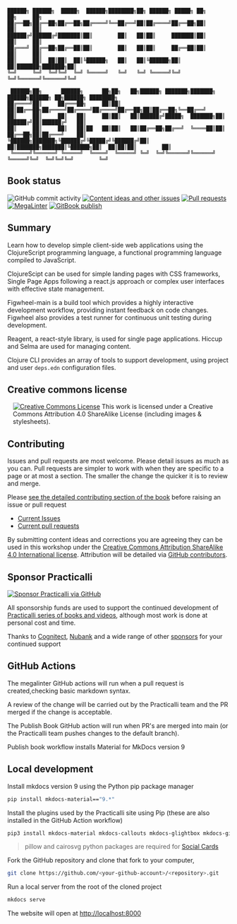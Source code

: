 ```
██████╗ ██████╗  █████╗  ██████╗████████╗██╗ ██████╗ █████╗ ██╗     ██╗     ██╗
██╔══██╗██╔══██╗██╔══██╗██╔════╝╚══██╔══╝██║██╔════╝██╔══██╗██║     ██║     ██║
██████╔╝██████╔╝███████║██║        ██║   ██║██║     ███████║██║     ██║     ██║
██╔═══╝ ██╔══██╗██╔══██║██║        ██║   ██║██║     ██╔══██║██║     ██║     ██║
██║     ██║  ██║██║  ██║╚██████╗   ██║   ██║╚██████╗██║  ██║███████╗███████╗██║
╚═╝     ╚═╝  ╚═╝╚═╝  ╚═╝ ╚═════╝   ╚═╝   ╚═╝ ╚═════╝╚═╝  ╚═╝╚══════╝╚══════╝╚═╝

 ██████╗██╗      ██████╗      ██╗██╗   ██╗██████╗ ███████╗███████╗ ██████╗██████╗ ██╗██████╗ ████████╗
██╔════╝██║     ██╔═══██╗     ██║██║   ██║██╔══██╗██╔════╝██╔════╝██╔════╝██╔══██╗██║██╔══██╗╚══██╔══╝
██║     ██║     ██║   ██║     ██║██║   ██║██████╔╝█████╗  ███████╗██║     ██████╔╝██║██████╔╝   ██║
██║     ██║     ██║   ██║██   ██║██║   ██║██╔══██╗██╔══╝  ╚════██║██║     ██╔══██╗██║██╔═══╝    ██║
╚██████╗███████╗╚██████╔╝╚█████╔╝╚██████╔╝██║  ██║███████╗███████║╚██████╗██║  ██║██║██║        ██║
 ╚═════╝╚══════╝ ╚═════╝  ╚════╝  ╚═════╝ ╚═╝  ╚═╝╚══════╝╚══════╝ ╚═════╝╚═╝  ╚═╝╚═╝╚═╝        ╚═╝
```

## Book status

![GitHub commit activity](https://img.shields.io/github/commit-activity/m/practicalli/clojurescript?style=for-the-badge)
[![Content ideas and other issues](https://img.shields.io/github/issues/practicalli/clojurescript?label=content%20ideas%20and%20issues&logoColor=green&style=for-the-badge)](https://github.com/practicalli/clojurescript/issues)
[![Pull requests](https://img.shields.io/github/issues-pr/practicalli/clojurescript?style=for-the-badge)](https://github.com/practicalli/clojurescript/pulls)
[![MegaLinter](https://github.com/practicalli/clojurescript/actions/workflows/megalinter.yaml/badge.svg)](https://github.com/practicalli/clojurescript/actions/workflows/megalinter.yaml)
[![GitBook publish](https://github.com/practicalli/clojurescript/actions/workflows/publish-website.yaml/badge.svg)](https://github.com/practicalli/clojurescript/actions/workflows/publish-website.yaml)


## Summary

Learn how to develop simple client-side web applications using the ClojureScript programming language, a functional programming language compiled to JavaScript.

ClojureScipt can be used for simple landing pages with CSS frameworks, Single Page Apps following a react.js approach or complex user interfaces with effective state management.

Figwheel-main is a build tool which provides a highly interactive development workflow, providing instant feedback on code changes.  Figwheel also provides a test runner for continuous unit testing during development.

Reagent, a react-style library, is used for single page applications.  Hiccup and Selma are used for managing content.

Clojure CLI provides an array of tools to support development, using project and user `deps.edn` configuration files.


## Creative commons license

<div style="width:95%; margin:auto;">
  <a rel="license" href="http://creativecommons.org/licenses/by-sa/4.0/"><img alt="Creative Commons License" style="border-width:0" src="https://i.creativecommons.org/l/by-sa/4.0/88x31.png" /></a>
  This work is licensed under a Creative Commons Attribution 4.0 ShareAlike License (including images & stylesheets).
</div>


## Contributing

Issues and pull requests are most welcome.  Please detail issues as much as you can.  Pull requests are simpler to work with when they are specific to a page or at most a section.  The smaller the change the quicker it is to review and merge.

Please [see the detailed contributing section of the book](https://practical.li/clojurescript/introduction/contributing/) before raising an issue or pull request

* [Current Issues](https://github.com/practicalli/clojurescript/issues)
* [Current pull requests](https://github.com/practicalli/clojurescript/pulls)

By submitting content ideas and corrections you are agreeing they can be used in this workshop under the [Creative Commons Attribution ShareAlike 4.0 International license](https://creativecommons.org/licenses/by-sa/4.0/).  Attribution will be detailed via [GitHub contributors](https://github.com/practicalli/clojurescript/graphs/contributors).


## Sponsor Practicalli

[![Sponsor Practicalli via GitHub](https://raw.githubusercontent.com/practicalli/graphic-design/live/buttons/practicalli-github-sponsors-button.png)](https://github.com/sponsors/practicalli-johnny/)

All sponsorship funds are used to support the continued development of [Practicalli series of books and videos](https://practical.li/), although most work is done at personal cost and time.

Thanks to [Cognitect](https://www.cognitect.com/), [Nubank](https://nubank.com.br/) and a wide range of other [sponsors](https://github.com/sponsors/practicalli-johnny#sponsors) for your continued support


## GitHub Actions

The megalinter GitHub actions will run when a pull request is created,checking basic markdown syntax.

A review of the change will be carried out by the Practicalli team and the PR merged if the change is acceptable.

The Publish Book GitHub action will run when PR's are merged into main (or the Practicalli team pushes changes to the default branch).

Publish book workflow installs Material for MkDocs version 9


## Local development

Install mkdocs version 9 using the Python pip package manager

```bash
pip install mkdocs-material=="9.*"
```

Install the plugins used by the Practicalli site using Pip (these are also installed in the GitHub Action workflow)

```bash
pip3 install mkdocs-material mkdocs-callouts mkdocs-glightbox mkdocs-git-revision-date-localized-plugin mkdocs-redirects pillow cairosvg
```

> pillow and cairosvg python packages are required for [Social Cards](https://squidfunk.github.io/mkdocs-material/setup/setting-up-social-cards/)

Fork the GitHub repository and clone that fork to your computer,

```bash
git clone https://github.com/<your-github-account>/<repository>.git

```

Run a local server from the root of the cloned project

```bash
mkdocs serve
```

The website will open at <http://localhost:8000>
